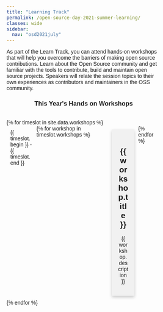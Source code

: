 ```yaml
---
title: "Learning Track"
permalink: /open-source-day-2021-summer-learning/
classes: wide
sidebar:
  nav: "osd2021july"
---
```


As part of the Learn Track, you can attend hands-on workshops that will help you overcome the barriers of making open source contributions. Learn about the Open Source community and get familiar with the tools to contribute, build and maintain open source projects. Speakers will relate the session topics to their own experiences as contributors and maintainers in the OSS community.

<h3 align="center">This Year's Hands on Workshops</h3> <br> 

<style type="text/css">
* {
  box-sizing: border-box;
}

body {
  font-family: Arial, Helvetica, sans-serif;
}

/* Float four columns side by side */
.column {
  float: left;
  width: 25%;
  padding: 10px 10px;
}

/* Remove extra left and right margins, due to padding in columns */
.row {margin: 0 -5px;}

/* Clear floats after the columns */
.row:after {
  content: "";
  display: table;
  clear: both;
}

/* Style the counter cards */
.card {
  box-shadow: 0 4px 8px 0 rgba(0, 0, 0, 0.2); /* this adds the "card" effect */
  padding: 16px;
  text-align: center;
  background-color: #f1f1f1;
}

/* Responsive columns - one column layout (vertical) on small screens */
@media screen and (max-width: 600px) {
  .column {
    width: 100%;
    display: block;
    margin-bottom: 20px;
  }
}
.flex-container {
  display: flex;
}
.section-wrapper {
    padding : 100px 0;
    }

</style>
<body>
{% for timeslot in site.data.workshops %}
<div class="flex-container">
  <div class="column">
    {{ timeslot.begin }} - {{ timeslot.end }}
  </div>
  {% for workshop in timeslot.workshops %}
  <div class="column">
    <div class="card">
      <h2>{{ workshop.title }}</h2>
      <p>{{ workshop.description }}</p>
    </div>
  </div>
  {% endfor %}
</div>
{% endfor %}
</body>
